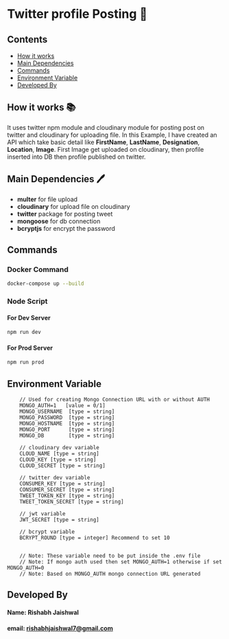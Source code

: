 # Twitter profile Posting 📖

## Contents

- [How it works](#How-it-works-📚)
- [Main Dependencies](#Main-Dependencies-🖊)
- [Commands](#Commands)
- [Environment Variable](#Environment-Variable)
- [Developed By](#Developed-By)

## How it works 📚

It uses twitter npm module and cloudinary module for posting post on twitter and
cloudinary for uploading file. In this Example, I have created an API which take basic detail like **FirstName**, **LastName**, **Designation**, **Location**, **Image**. First Image get uploaded on cloudinary, then profile inserted into DB then profile published on twitter.

## Main Dependencies 🖊

- **multer** for file upload
- **cloudinary** for upload file on cloudinary
- **twitter** package for posting tweet
- **mongoose** for db connection
- **bcryptjs** for encrypt the password

## Commands

### Docker Command

```sh
docker-compose up --build
```

### Node Script

#### For Dev Server

```sh
npm run dev
```

#### For Prod Server

```sh
npm run prod
```

## Environment Variable

```env
    // Used for creating Mongo Connection URL with or without AUTH
    MONGO_AUTH=1   [value = 0/1]
    MONGO_USERNAME  [type = string]
    MONGO_PASSWORD  [type = string]
    MONGO_HOSTNAME  [type = string]
    MONGO_PORT      [type = string]
    MONGO_DB        [type = string]

    // cloudinary dev variable
    CLOUD_NAME [type = string]
    CLOUD_KEY [type = string]
    CLOUD_SECRET [type = string]

    // twitter dev variable
    CONSUMER_KEY [type = string]
    CONSUMER_SECRET [type = string]
    TWEET_TOKEN_KEY [type = string]
    TWEET_TOKEN_SECRET [type = string]

    // jwt variable
    JWT_SECRET [type = string]

    // bcrypt variable
    BCRYPT_ROUND [type = integer] Recommend to set 10


    // Note: These variable need to be put inside the .env file
    // Note: If mongo auth used then set MONGO_AUTH=1 otherwise if set MONGO_AUTH=0
    // Note: Based on MONGO_AUTH mongo connection URL generated
```

## Developed By

#### **Name**: Rishabh Jaishwal

#### **email**: rishabhjaishwal7@gmail.com
